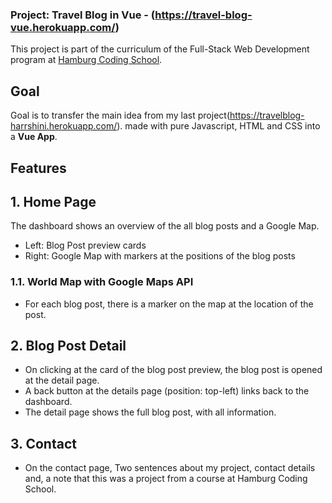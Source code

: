 ### Project: Travel Blog in Vue - (https://travel-blog-vue.herokuapp.com/)

This project is part of the curriculum of the Full-Stack Web Development program at [Hamburg Coding School](https://hamburgcodingschool.com/).

## Goal

Goal is to transfer the main idea from my last project(https://travelblog-harrshini.herokuapp.com/).
made with pure Javascript, HTML and CSS into a **Vue App**.

## Features

## 1. Home Page

The dashboard shows an overview of the all blog posts and a Google Map.
- Left: Blog Post preview cards
- Right: Google Map with markers at the positions of the blog posts

### 1.1. World Map with Google Maps API

- For each blog post, there is a marker on the map at the location of the post.

## 2. Blog Post Detail
- On clicking at the card of the blog post preview, the blog post is opened at the detail page.
- A back button at the details page (position: top-left) links back to the dashboard.
- The detail page shows the full blog post, with all information.

## 3. Contact

- On the contact page, Two sentences about my project, contact details and, a note that this was a project from a course at Hamburg Coding School.
